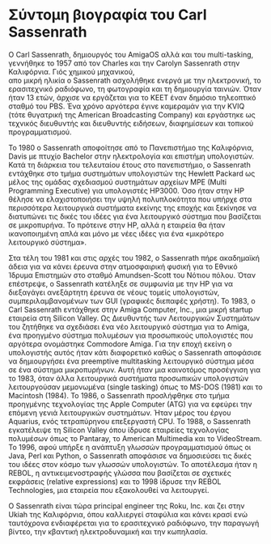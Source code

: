 # Σύντομη βιογραφία του Carl Sassenrath

Ο Carl Sassenrath, δημιουργός του AmigaOS αλλά και του multi-tasking, γεννήθηκε το 1957 από τον Charles και την Carolyn Sassenrath στην Καλιφόρνια. Γιός χημικού μηχανικού,  
απο μικρή ηλικία  ο Sassenrath ασχολήθηκε ενεργά με την ηλεκτρονική, το ερασιτεχνικό ραδιόφωνο, τη φωτογραφία και τη δημιουργία ταινιών. Όταν ήταν 13 ετών, άρχισε να εργάζεται για το ΚΕΕΤ έναν δημόσιο τηλεοπτικό σταθμό του PBS. Ένα χρόνο αργότερα έγινε καμεραμάν για την KVIQ (τότε θυγατρική της American Broadcasting Company) και εργάστηκε ως τεχνικός διευθυντής και διευθυντής ειδήσεων, διαφημίσεων και τοπικού προγραμματισμού.

Το 1980 ο Sassenrath αποφοίτησε από το Πανεπιστήμιο της Καλιφόρνια, Davis με πτυχίο Bachelor στην ηλεκτρολογία και επιστήμη υπολογιστών. Κατά τη διάρκεια του τελευταίου έτους στο πανεπιστήμιο, ο Sassenrath εντάχθηκε στο τμήμα συστημάτων υπολογιστών της Hewlett Packard ως μέλος της ομάδας σχεδιασμού συστημάτων αρχείων MPE (Multi Programming Executive) για υπολογιστές HP3000. Όσο ήταν στην HP θέλησε να ελαχιστοποιήσει την υψηλή πολυπλοκότητα που υπήρχε στα περισσότερα λειτουργικά συστήματα εκείνης της εποχής και ξεκίνησε να διατυπώνει τις δικές του ιδέες για ένα λειτουργικό σύστημα που βασίζεται σε μικροπυρήνα. Το πρότεινε στην HP, αλλά η εταιρεία θα ήταν ικανοποιημένη απλά και μόνο με νέες ιδέες για ένα «μικρότερο λειτουργικό σύστημα».

Στα τέλη του 1981 και στις αρχές του 1982, ο Sassenrath πήρε ακαδημαϊκή άδεια για να κάνει έρευνα στην ατμοσφαιρική φυσική για το Εθνικό Ίδρυμα Επιστημών στο σταθμό Amundsen-Scott του Νότιου πόλου. Όταν επέστρεψε, ο Sassenrath κατέληξε σε συμφωνία με την HP για να διεξαγάγει ανεξάρτητη έρευνα σε νέους τομείς υπολογιστών, συμπεριλαμβανομένων των GUI (γραφικές διεπαφές χρήστη).
Το 1983, ο Carl Sassenrath εντάχθηκε στην Amiga Computer, Inc., μια μικρή startup εταιρεία στη Silicon Valley. Ως Διευθυντής των Λειτουργικών Συστημάτων του ζητήθηκε να σχεδιάσει ένα νέο λειτουργικό σύστημα για το Amiga, ένα προηγμένο σύστημα πολυμέσων για προσωπικούς υπολογιστές που αργότερα ονομάστηκε Commodore Amiga. Για την εποχή εκείνη ο υπολογιστής αυτός ήταν κάτι διαφορετικό καθώς ο Sassenrath αποφάσισε να δημιουργήσει ένα preemptive multitasking λειτουργικό σύστημα μέσα σε ένα σύστημα μικροπυρήνων. Αυτή ήταν μια καινοτόμος προσέγγιση για το 1983, όταν άλλα λειτουργικά συστήματα προσωπικών υπολογιστών λειτουργούσαν μεμονωμένα (single tasking) όπως το MS-DOS (1981) και το Macintosh (1984). Το 1986, ο Sassenrath προσλήφθηκε στο τμήμα προηγμένης τεχνολογίας της Apple Computer (ATG) για να εφεύρει την επόμενη γενιά λειτουργικών συστημάτων. Ήταν μέρος του έργου Aquarius, ενός τετραπύρηνου επεξεργαστή CPU. Το 1988, ο Sassenrath εγκατέλειψε τη Silicon Valley όπου ίδρυσε εταιρείες τεχνολογίας πολυμέσων όπως το Pantaray, το American Multimedia και το VideoStream. Το 1996, αφού υπήρξε η ανάπτυξη γλωσσών προγραμματισμού όπως οι Java, Perl και Python, ο Sassenrath αποφάσισε να δημοσιεύσει τις δικές του ιδέες στον κόσμο των γλωσσών υπολογιστών. Το αποτέλεσμα ήταν η REBOL, η αντικειμενοστραφής γλώσσα που βασίζεται σε σχετικές εκφράσεις (relative expressions) και το 1998 ίδρυσε την REBOL Technologies, μια εταιρεία που εξακολουθεί να λειτουργεί.

Ο Sassenrath είναι τώρα principal engineer της Roku, Inc. και ζει στην Ukiah της Καλιφόρνια, όπου καλλιεργεί σταφύλια και κάνει κρασί ενώ ταυτόχρονα ενδιαφέρεται για το ερασιτεχνικό ραδιόφωνο, την παραγωγή βίντεο, την κβαντική ηλεκτροδυναμική και την κωπηλασία.
